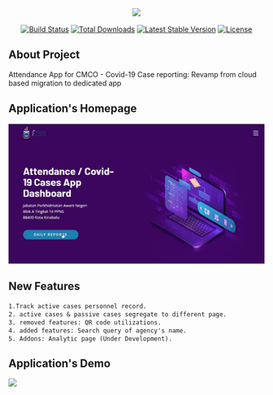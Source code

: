 <p align="center"><a href="https://laravel.com" target="_blank"><img src="https://raw.githubusercontent.com/laravel/art/master/logo-lockup/5%20SVG/2%20CMYK/1%20Full%20Color/laravel-logolockup-cmyk-red.svg" width="400"></a></p>

<p align="center">
<a href="https://travis-ci.org/laravel/framework"><img src="https://travis-ci.org/laravel/framework.svg" alt="Build Status"></a>
<a href="https://packagist.org/packages/laravel/framework"><img src="https://poser.pugx.org/laravel/framework/d/total.svg" alt="Total Downloads"></a>
<a href="https://packagist.org/packages/laravel/framework"><img src="https://poser.pugx.org/laravel/framework/v/stable.svg" alt="Latest Stable Version"></a>
<a href="https://packagist.org/packages/laravel/framework"><img src="https://poser.pugx.org/laravel/framework/license.svg" alt="License"></a>
</p>

## About Project

Attendance App for CMCO - Covid-19 Case reporting: Revamp from cloud based migration to dedicated app

## Application's Homepage ##
<img src="https://github.com/zF-9/adcmco_app/blob/863974a58f064c332abef37b531b1559abacb0bd/public/img/Source_Img/cropped-home.jpg">

 ## New Features ##
    1.Track active cases personnel record.
    2. active cases & passive cases segregate to different page.
    3. removed features: QR code utilizations.
    4. added features: Search query of agency's name.
    5. Addons: Analytic page (Under Development).


## Application's Demo ##
<img src="https://github.com/zF-9/adcmco_app/blob/0fde493323ad9a5c089e033727e50a3bafbdbb92/public/img/Source_Img/Animation.gif">



